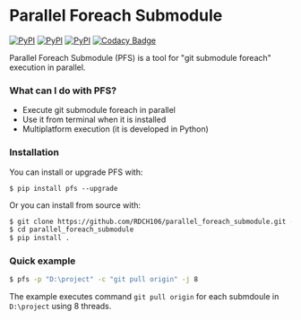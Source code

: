 # Parallel Foreach Submodule

[![PyPI](https://img.shields.io/pypi/v/pfs.svg)](https://pypi.python.org/pypi/pfs)
[![PyPI](https://img.shields.io/pypi/pyversions/pfs.svg)](https://pypi.python.org/pypi/pfs)
[![PyPI](https://img.shields.io/pypi/l/pfs.svg)](https://github.com/RDCH106/parallel_foreach_submodule/blob/master/LICENSE)
[![Codacy Badge](https://api.codacy.com/project/badge/Grade/9000e198e34c4f93a8320942e5b8524e)](https://www.codacy.com/app/RDCH106/parallel_foreach_submodule?utm_source=github.com&amp;utm_medium=referral&amp;utm_content=RDCH106/parallel_foreach_submodule&amp;utm_campaign=Badge_Grade)

Parallel Foreach Submodule (PFS) is a tool for "git submodule foreach" execution in parallel.


### What can I do with PFS?

* Execute git submodule foreach in parallel
* Use it from terminal when it is installed
* Multiplatform execution (it is developed in Python)


### Installation

You can install or upgrade PFS with:

`$ pip install pfs --upgrade`

Or you can install from source with:

```bash
$ git clone https://github.com/RDCH106/parallel_foreach_submodule.git --recursive
$ cd parallel_foreach_submodule
$ pip install .
```


### Quick example

```bash
$ pfs -p "D:\project" -c "git pull origin" -j 8
```

The example executes command `git pull origin` for each submdoule in `D:\project` using 8 threads.
